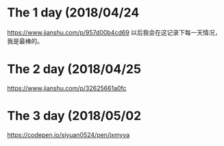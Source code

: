 # The 1 day (2018/04/24
https://www.jianshu.com/p/957d00b4cd69
以后我会在这记录下每一天情况，我是最棒的。

# The 2 day (2018/04/25
https://www.jianshu.com/p/32625661a0fc

# The 3 day (2018/05/02
https://codepen.io/siyuan0524/pen/jxmyva
